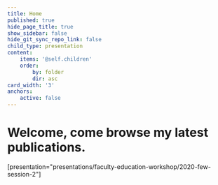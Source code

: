 ```yaml
---
title: Home
published: true
hide_page_title: true
show_sidebar: false
hide_git_sync_repo_link: false
child_type: presentation
content:
    items: '@self.children'
    order:
        by: folder
        dir: asc
card_width: '3'
anchors:
    active: false
---
```


# Welcome, come browse my latest publications.

[presentation="presentations/faculty-education-workshop/2020-few-session-2"]